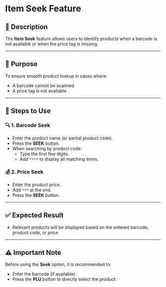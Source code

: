 # Item Seek Feature

## 📌 Description
The **Item Seek** feature allows users to identify products when a barcode is not available or when the price tag is missing.  

---

## 🎯 Purpose
To ensure smooth product lookup in cases where:
- A barcode cannot be scanned  
- A price tag is not available  

---

## 📝 Steps to Use

### 🔍 1. Barcode Seek
- Enter the product name (or partial product code).  
- Press the **SEEK** button.  
- When searching by product code:  
  - Type the first few digits.  
  - Add `****` to display all matching items.  

### 💰 2. Price Seek
- Enter the product price.  
- Add `***` at the end.  
- Press the **SEEK** button.  

---

## ✅ Expected Result
- Relevant products will be displayed based on the entered barcode, product code, or price.  

---

## ⚠️ Important Note
Before using the **Seek** option, it is recommended to:  
- Enter the barcode (if available).  
- Press the **PLU** button to directly select the product.  

